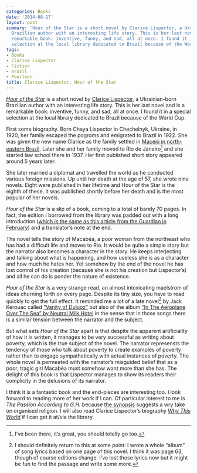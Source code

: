 ```yaml
---
categories: Books
date: '2014-08-17'
layout: post
summary: 'Hour of the Star is a short novel by Clarice Lispector, a Ukrainian-born
  Brazilian author with an interesting life story. This is her last novel and is a
  remarkable book: inventive, funny, and sad, all at once. I found it in a special
  selection at the local library dedicated to Brazil because of the World Cup.'
tags:
- Books
- Clarice Lispector
- Fiction
- Brazil
- Fourteen
title: Clarice Lispector, Hour of the Star
---
```


[*Hour of the Star*](http://www.penguin.co.uk/nf/Book/BookDisplay/0,,9780141392035,00.html?strSrchSql=hour+of+the+star/Hour_of_the_Star_Clarice_Lispector) is a short novel by [Clarice Lispector](http://en.wikipedia.org/wiki/Clarice_Lispector), a Ukrainian-born Brazilian author with an interesting life story. This is her last novel and is a remarkable book: inventive, funny, and sad, all at once. I found it in a special selection at the local library dedicated to Brazil because of the World Cup.

First some biography. Born Chaya Lispector in Chechelnyk, Ukraine, in 1920, her family escaped the pogroms and emigrated to Brazil in 1922. She was given the new name Clarice as the family settled in [Maceió in north-eastern Brazil](http://www.lonelyplanet.com/brazil/the-northeast/maceio). Later she and her family moved to Rio de Janeiro[^1] and she started law school there in 1937. Her first published short story appeared around 5 years later. 

She later married a diplomat and travelled the world as he conducted various foreign missions. Up until her death at the age of 57, she wrote nine novels. Eight were published in her lifetime and Hour of the Star is the eighth of these. It was published shortly before her death and is the most popular of her novels. 

*Hour of the Star* is a slip of a book, coming to a total of barely 70 pages. In fact, the edition I borrowed from the library was padded out with a long introduction ([which is the same as this article from the Guardian in February](http://www.theguardian.com/books/2014/jan/18/clarice-lispector-hour-of-the-star)) and a translator’s note at the end.

The novel tells the story of Macabéa, a poor woman from the northeast who has had a difficult life and moves to Rio. It would be quite a simple story but the narrator also becomes a character in the story. He keeps interjecting and talking about what is happening, and how useless she is as a character and how much he hates her. Yet somehow by the end of the novel he has lost control of his creation (because she is not his creation but Lispector’s) and all he can do is ponder the nature of existence.

*Hour of the Star* is a very strange read, an almost intoxicating maelstrom of ideas churning forth on every page. Despite its tiny size, you have to read quickly to get the full effect. It reminded me a lot of a late novel[^2] by Jack Kerouac called [“Vanity of Duluoz”](http://www.goodreads.com/book/show/57902.Vanity_of_Duluoz) but also of the album [“In The Aeroplane Over The Sea” by Neutral Milk Hotel](http://pitchfork.com/reviews/albums/5758-in-the-aeroplane-over-the-sea/) in the sense that in those songs there is a similar tension between the narrator and the subject.

But what sets *Hour of the Star* apart is that despite the apparent artificiality of how it is written, it manages to be very successful as writing about poverty, which is the true subject of the novel. The narrator represensts the tendency of those who talk about poverty to create examples of poverty rather than to engage sympathetically with actual instances of poverty. The whole novel is permeated with the narrator’s misguided belief that as a poor, tragic girl Macabéa must somehow want more than she has. The delight of this book is that Lispector manages to show its readers their complicity in the delusions of its narrator.

I think it is a fantastic book and the end-pieces are interesting too. I look forward to reading more of her work if I can. Of particular interest to me is *The Passion According to G.H.* because [the synopsis](http://www.penguin.co.uk/nf/Book/BookDisplay/0,,9780141197357,00.html?strSrchSql=hour+of+the+star/Passion_According_to_G.H_Clarice_Lispector) suggests a wry take on organised religion. I will also read Clarice Lispector’s biography [*Why This World*](http://www.amazon.com/Why-This-World-Biography-Lispector/dp/0199895821) if I can get it at/via the library. 

[^1]:	I’ve been there, it’s great, you should totally go too.

[^2]:	I should definitely return to this at some point: I wrote a whole “album” of song lyrics based on one page of this novel. I think it was page 63, though of course editions change. I’ve lost those lyrics now but it might be fun to find the passage and write some more.